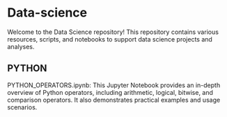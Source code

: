 # Data-science
Welcome to the Data Science repository! This repository contains various resources, scripts, and notebooks to support data science projects and analyses.

## PYTHON
PYTHON_OPERATORS.ipynb:
This Jupyter Notebook provides an in-depth overview of Python operators, including arithmetic, logical, bitwise, and comparison operators. It also demonstrates practical examples and usage scenarios.
